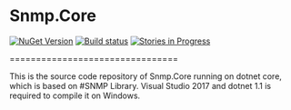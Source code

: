 # Snmp.Core 
[![NuGet Version](https://img.shields.io/badge/snmp.core-v1.0.1-blue.svg?style=flat-square)](https://www.nuget.org/packages/Snmp.Core/)
[![Build status](https://img.shields.io/appveyor/ci/gruntjs/grunt/master.svg?label=appvejor&style=flat-square)](https://ci.appveyor.com/project/RogerBai/snmp-core)
[![Stories in Progress](https://img.shields.io/waffle/label/evancohen/smart-mirror/in%20progress.svg?style=flat-square)](https://waffle.io/RogerBai/Snmp.Core) 

================================

This is the source code repository of Snmp.Core running on dotnet core, which is based on #SNMP Library. Visual Studio 2017 and dotnet 1.1 is required to compile it on Windows.
